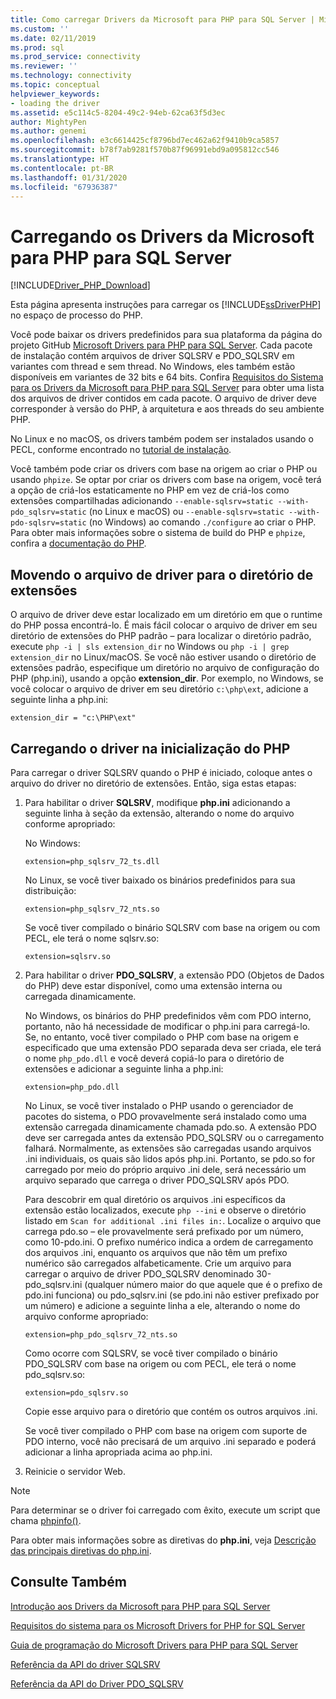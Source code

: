 ```yaml
---
title: Como carregar Drivers da Microsoft para PHP para SQL Server | Microsoft Docs
ms.custom: ''
ms.date: 02/11/2019
ms.prod: sql
ms.prod_service: connectivity
ms.reviewer: ''
ms.technology: connectivity
ms.topic: conceptual
helpviewer_keywords:
- loading the driver
ms.assetid: e5c114c5-8204-49c2-94eb-62ca63f5d3ec
author: MightyPen
ms.author: genemi
ms.openlocfilehash: e3c6614425cf8796bd7ec462a62f9410b9ca5857
ms.sourcegitcommit: b78f7ab9281f570b87f96991ebd9a095812cc546
ms.translationtype: HT
ms.contentlocale: pt-BR
ms.lasthandoff: 01/31/2020
ms.locfileid: "67936387"
---
```

# <a name="loading-the-microsoft-drivers-for-php-for-sql-server"></a>Carregando os Drivers da Microsoft para PHP para SQL Server
[!INCLUDE[Driver_PHP_Download](../../includes/driver_php_download.md)]

Esta página apresenta instruções para carregar os [!INCLUDE[ssDriverPHP](../../includes/ssdriverphp_md.md)] no espaço de processo do PHP.  
  
Você pode baixar os drivers predefinidos para sua plataforma da página do projeto GitHub [Microsoft Drivers para PHP para SQL Server](https://github.com/Microsoft/msphpsql/releases). Cada pacote de instalação contém arquivos de driver SQLSRV e PDO_SQLSRV em variantes com thread e sem thread. No Windows, eles também estão disponíveis em variantes de 32 bits e 64 bits. Confira [Requisitos do Sistema para os Drivers da Microsoft para PHP para SQL Server](../../connect/php/system-requirements-for-the-php-sql-driver.md) para obter uma lista dos arquivos de driver contidos em cada pacote. O arquivo de driver deve corresponder à versão do PHP, à arquitetura e aos threads do seu ambiente PHP.

No Linux e no macOS, os drivers também podem ser instalados usando o PECL, conforme encontrado no [tutorial de instalação](../../connect/php/installation-tutorial-linux-mac.md).

Você também pode criar os drivers com base na origem ao criar o PHP ou usando `phpize`. Se optar por criar os drivers com base na origem, você terá a opção de criá-los estaticamente no PHP em vez de criá-los como extensões compartilhadas adicionando `--enable-sqlsrv=static --with-pdo_sqlsrv=static` (no Linux e macOS) ou `--enable-sqlsrv=static --with-pdo-sqlsrv=static` (no Windows) ao comando `./configure` ao criar o PHP. Para obter mais informações sobre o sistema de build do PHP e `phpize`, confira a [documentação do PHP](http://php.net/manual/install.php).
  
## <a name="moving-the-driver-file-into-your-extension-directory"></a>Movendo o arquivo de driver para o diretório de extensões  
O arquivo de driver deve estar localizado em um diretório em que o runtime do PHP possa encontrá-lo. É mais fácil colocar o arquivo de driver em seu diretório de extensões do PHP padrão – para localizar o diretório padrão, execute `php -i | sls extension_dir` no Windows ou `php -i | grep extension_dir` no Linux/macOS. Se você não estiver usando o diretório de extensões padrão, especifique um diretório no arquivo de configuração do PHP (php.ini), usando a opção **extension_dir**. Por exemplo, no Windows, se você colocar o arquivo de driver em seu diretório `c:\php\ext`, adicione a seguinte linha a php.ini:
  
```  
extension_dir = "c:\PHP\ext"  
```

## <a name="loading-the-driver-at-php-startup"></a>Carregando o driver na inicialização do PHP  
Para carregar o driver SQLSRV quando o PHP é iniciado, coloque antes o arquivo do driver no diretório de extensões. Então, siga estas etapas:  
  
1.  Para habilitar o driver **SQLSRV**, modifique **php.ini** adicionando a seguinte linha à seção da extensão, alterando o nome do arquivo conforme apropriado:  
  
    No Windows: 
    ```  
    extension=php_sqlsrv_72_ts.dll  
    ```  
    No Linux, se você tiver baixado os binários predefinidos para sua distribuição: 
    ```  
    extension=php_sqlsrv_72_nts.so  
    ```
    Se você tiver compilado o binário SQLSRV com base na origem ou com PECL, ele terá o nome sqlsrv.so:
    ```
    extension=sqlsrv.so
    ```
  
2.  Para habilitar o driver **PDO_SQLSRV**, a extensão PDO (Objetos de Dados do PHP) deve estar disponível, como uma extensão interna ou carregada dinamicamente.

    No Windows, os binários do PHP predefinidos vêm com PDO interno, portanto, não há necessidade de modificar o php.ini para carregá-lo. Se, no entanto, você tiver compilado o PHP com base na origem e especificado que uma extensão PDO separada deva ser criada, ele terá o nome `php_pdo.dll` e você deverá copiá-lo para o diretório de extensões e adicionar a seguinte linha a php.ini:  
    ```
    extension=php_pdo.dll  
    ```
    No Linux, se você tiver instalado o PHP usando o gerenciador de pacotes do sistema, o PDO provavelmente será instalado como uma extensão carregada dinamicamente chamada pdo.so. A extensão PDO deve ser carregada antes da extensão PDO_SQLSRV ou o carregamento falhará. Normalmente, as extensões são carregadas usando arquivos .ini individuais, os quais são lidos após php.ini. Portanto, se pdo.so for carregado por meio do próprio arquivo .ini dele, será necessário um arquivo separado que carrega o driver PDO_SQLSRV após PDO. 

    Para descobrir em qual diretório os arquivos .ini específicos da extensão estão localizados, execute `php --ini` e observe o diretório listado em `Scan for additional .ini files in:`. Localize o arquivo que carrega pdo.so – ele provavelmente será prefixado por um número, como 10-pdo.ini. O prefixo numérico indica a ordem de carregamento dos arquivos .ini, enquanto os arquivos que não têm um prefixo numérico são carregados alfabeticamente. Crie um arquivo para carregar o arquivo de driver PDO_SQLSRV denominado 30-pdo_sqlsrv.ini (qualquer número maior do que aquele que é o prefixo de pdo.ini funciona) ou pdo_sqlsrv.ini (se pdo.ini não estiver prefixado por um número) e adicione a seguinte linha a ele, alterando o nome do arquivo conforme apropriado:  
    ```
    extension=php_pdo_sqlsrv_72_nts.so
    ```
    Como ocorre com SQLSRV, se você tiver compilado o binário PDO_SQLSRV com base na origem ou com PECL, ele terá o nome pdo_sqlsrv.so:
    ```
    extension=pdo_sqlsrv.so
    ```
    Copie esse arquivo para o diretório que contém os outros arquivos .ini. 

    Se você tiver compilado o PHP com base na origem com suporte de PDO interno, você não precisará de um arquivo .ini separado e poderá adicionar a linha apropriada acima ao php.ini.
  
3.  Reinicie o servidor Web.  
  
> [!NOTE]  
> Para determinar se o driver foi carregado com êxito, execute um script que chama [phpinfo()](https://php.net/manual/en/function.phpinfo.php).  
  
Para obter mais informações sobre as diretivas do **php.ini**, veja [Descrição das principais diretivas do php.ini](https://php.net/manual/en/ini.core.php).  
  
## <a name="see-also"></a>Consulte Também  
[Introdução aos Drivers da Microsoft para PHP para SQL Server](../../connect/php/getting-started-with-the-php-sql-driver.md)

[Requisitos do sistema para os Microsoft Drivers for PHP for SQL Server](../../connect/php/system-requirements-for-the-php-sql-driver.md)

[Guia de programação do Microsoft Drivers para PHP para SQL Server](../../connect/php/programming-guide-for-php-sql-driver.md)

[Referência da API do driver SQLSRV](../../connect/php/sqlsrv-driver-api-reference.md)

[Referência da API do Driver PDO_SQLSRV](../../connect/php/pdo-sqlsrv-driver-reference.md)  
  
